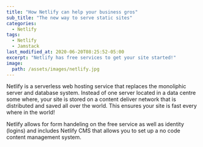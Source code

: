 ```yaml
---
title: "How Netlify can help your business gros"
sub_title: "The new way to serve static sites"
categories:
  - Netlify
tags:
  - Netlify
  - Jamstack
last_modified_at: 2020-06-20T08:25:52-05:00
excerpt: "Netlify has free services to get your site started!"
image:
  path: /assets/images/netlify.jpg
---
```


Netlify is a serverless web hosting service that replaces the monoliphic server and database system. Instead of one server located in a data centre some where, your site is stored on a content deliver network that is distributed and saved all over the world. This ensures your site is fast every where in the world!

Netlify allows for form handeling on the free service as well as identity (logins) and includes Netlify CMS that allows you to set up a no code content management system.